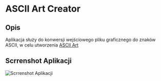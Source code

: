 # ASCII Art Creator

## Opis

Aplikacja służy do konwersji wejściowego pliku graficznego do znaków ASCII, w celu utworzenia [ASCII Art](https://pl.wikipedia.org/wiki/ASCII-Art)

## Scrrenshot Aplikacji

![Scrrenshot Aplikacji](https://wojciechwalus.pl/media/projects/ascii_art_creator.PNG)
